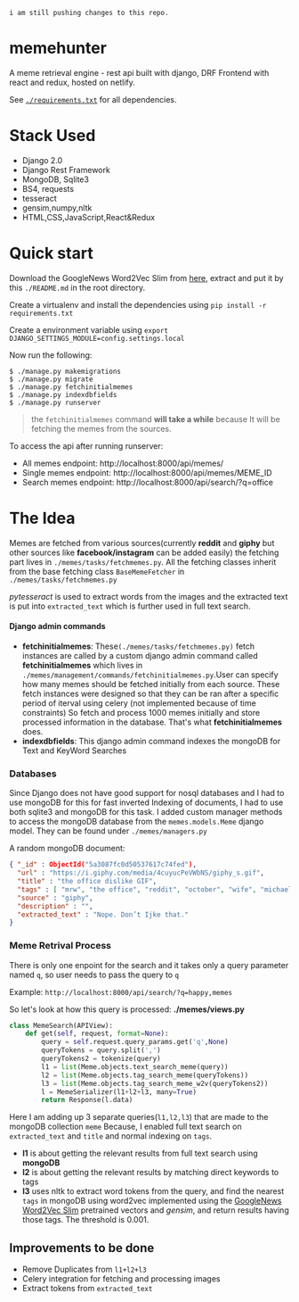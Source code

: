 ```
i am still pushing changes to this repo.
```
# memehunter
A meme retrieval engine - rest api built with django, DRF
Frontend with react and redux, hosted on netlify.

See [`./requirements.txt`](https://github.com/geekodour/memehunter/blob/master/requirements.txt) for all dependencies.

# Stack Used
 - Django 2.0
 - Django Rest Framework
 - MongoDB, Sqlite3
 - BS4, requests
 - tesseract
 - gensim,numpy,nltk
 - HTML,CSS,JavaScript,React&Redux

# Quick start
Download the GoogleNews Word2Vec Slim from [here](https://github.com/eyaler/word2vec-slim), extract and put it by this `./README.md` in the root directory.

Create a virtualenv and install the dependencies using `pip install -r requirements.txt`

Create a environment variable using `export DJANGO_SETTINGS_MODULE=config.settings.local`

Now run the following:
```
$ ./manage.py makemigrations
$ ./manage.py migrate
$ ./manage.py fetchinitialmemes
$ ./manage.py indexdbfields
$ ./manage.py runserver
```
> the `fetchinitialmemes` command **will take a while** because It will be fetching the memes from the sources.

To access the api after running runserver:
- All memes endpoint: http://localhost:8000/api/memes/
- Single memes endpoint: http://localhost:8000/api/memes/MEME_ID
- Search memes endpoint: http://localhost:8000/api/search/?q=office

# The Idea
Memes are fetched from various sources(currently **reddit** and **giphy** but other sources like **facebook/instagram** can be added easily)
the fetching part lives in `./memes/tasks/fetchmemes.py`.
All the fetching classes inherit from the base fetching class `BaseMemeFetcher` in `./memes/tasks/fetchmemes.py`

*pytesseract* is used to extract words from the images and the extracted text is put into `extracted_text` which is further used in full text search.

#### Django admin commands
- **fetchinitialmemes**: These`(./memes/tasks/fetchmemes.py)` fetch instances are called by a custom django admin command called **fetchinitialmemes** which lives in `./memes/management/commands/fetchinitialmemes.py`.User can specify how many memes should be fetched initially from each source.  These fetch instances were designed so that they can be ran after a specific period of iterval using celery (not implemented because of time constraints) So fetch and process 1000 memes initially and store processed information in the database. That's what **fetchinitialmemes** does.
- **indexdbfields**: This django admin command indexes the mongoDB for Text and KeyWord Searches

### Databases
Since Django does not have good support for nosql databases and I had to use mongoDB for this for fast inverted Indexing of documents,
I had to use both sqlite3 and mongoDB for this task. I added custom manager methods to access the mongoDB database
from the `memes.models.Meme` django model. They can be found under `./memes/managers.py`

A random mongoDB document:
```json
{ "_id" : ObjectId("5a3087fc0d50537617c74fed"),
  "url" : "https://i.giphy.com/media/4cuyucPeVWbNS/giphy_s.gif",
  "title" : "the office dislike GIF",
  "tags" : [ "mrw", "the office", "reddit", "october", "wife", "michael scott", "dislike", "brotherinlaw", "nope dont like that" ],
  "source" : "giphy",
  "description" : "",
  "extracted_text" : "Nope. Don’t Ijke that."
}
```

### Meme Retrival Process
There is only one enpoint for the search and it takes only a query parameter named `q`, so user needs to pass the query to `q`

Example: `http://localhost:8000/api/search/?q=happy,memes`

So let's look at how this query is processed:
**./memes/views.py**
```python
class MemeSearch(APIView):
    def get(self, request, format=None):
        query = self.request.query_params.get('q',None)
        queryTokens = query.split(',')
        queryTokens2 = tokenize(query)
        l1 = list(Meme.objects.text_search_meme(query))
        l2 = list(Meme.objects.tag_search_meme(queryTokens))
        l3 = list(Meme.objects.tag_search_meme_w2v(queryTokens2))
        l = MemeSerializer(l1+l2+l3, many=True)
        return Response(l.data)
```
Here I am adding up 3 separate queries(`l1,l2,l3`) that are made to the mongoDB collection `meme`
Because, I enabled full text search on `extracted_text` and `title` and normal indexing on `tags`.
- **l1** is about getting the relevant results from full text search using **mongoDB**
- **l2** is about getting the relevant results by matching direct keywords to tags
- **l3** uses nltk to extract word tokens from the query, and find the nearest `tags` in mongoDB using word2vec implemented
  using the [GoogleNews Word2Vec Slim](https://github.com/eyaler/word2vec-slim) pretrained vectors and *gensim*,
  and return results having those tags. The threshold is 0.001.

## Improvements to be done
- Remove Duplicates from `l1+l2+l3`
- Celery integration for fetching and processing images
- Extract tokens from `extracted_text`
